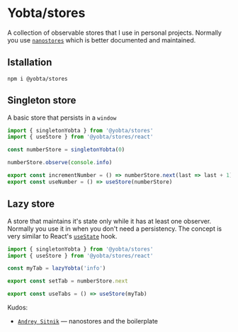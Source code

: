 # Yobta/stores
A collection of observable stores that I use in personal projects. Normally you use [`nanostores`] which is better documented and maintained.

## Istallation
`npm i @yobta/stores`
## Singleton store
A basic store that persists in a `window`

```ts
import { singletonYobta } from '@yobta/stores'
import { useStore } from '@yobta/stores/react'

const numberStore = singletonYobta(0)

numberStore.observe(console.info)

export const incrementNumber = () => numberStore.next(last => last + 1)
export const useNumber = () => useStore(numberStore)
```
## Lazy store
A store that maintains it's state only while it has at least one observer.
Normally you use it in when you don't need a persistency. The concept is very similar
to React's [`useState`] hook. 

```ts
import { singletonYobta } from '@yobta/stores'
import { useStore } from '@yobta/stores/react'

const myTab = lazyYobta('info')

export const setTab = numberStore.next

export const useTabs = () => useStore(myTab)
```



Kudos:
- [`Andrey Sitnik`] — nanostores and the boilerplate

[`Andrey Sitnik`]: https://sitnik.ru
[`nanostores`]: https://github.com/nanostores/nanostores
[`useState`]: https://reactjs.org/docs/hooks-reference.html#usestate
